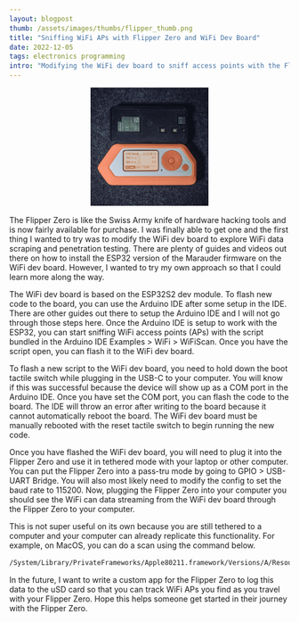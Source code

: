 ```yaml
---
layout: blogpost
thumb: /assets/images/thumbs/flipper_thumb.png
title: "Sniffing WiFi APs with Flipper Zero and WiFi Dev Board"
date: 2022-12-05
tags: electronics programming
intro: "Modifying the WiFi dev board to sniff access points with the Flipper Zero."
---
```


<div align="center">
<figure>
<img src="/assets/images/blogs/flipper_zero.png" alt="Flipper Zero" style="width:50%">
</figure>
</div>

The Flipper Zero is like the Swiss Army knife of hardware hacking tools and is now fairly available for purchase. I was finally able to get one and the first thing I wanted to try was to modify the WiFi dev board to explore WiFi data scraping and penetration testing. There are plenty of guides and videos out there on how to install the ESP32 version of the Marauder firmware on the WiFi dev board. However, I wanted to try my own approach so that I could learn more along the way.

The WiFi dev board is based on the ESP32S2 dev module. To flash new code to the board, you can use the Arduino IDE after some setup in the IDE. There are other guides out there to setup the Arduino IDE and I will not go through those steps here. Once the Arduino IDE is setup to work with the ESP32, you can start sniffing WiFi access points (APs) with the script bundled in the Arduino IDE Examples > WiFi > WiFiScan. Once you have the script open, you can flash it to the WiFi dev board.

To flash a new script to the WiFi dev board, you need to hold down the boot tactile switch while plugging in the USB-C to your computer. You will know if this was successful because the device will show up as a COM port in the Arduino IDE. Once you have set the COM port, you can flash the code to the board. The IDE will throw an error after writing to the board because it cannot automatically reboot the board. The WiFi dev board must be manually rebooted with the reset tactile switch to begin running the new code.

Once you have flashed the WiFi dev board, you will need to plug it into the Flipper Zero and use it in tethered mode with your laptop or other computer. You can put the Flipper Zero into a pass-tru mode by going to GPIO > USB-UART Bridge. You will also most likely need to modify the config to set the baud rate to 115200. Now, plugging the Flipper Zero into your computer you should see the WiFi can data streaming from the WiFi dev board through the Flipper Zero to your computer.

This is not super useful on its own because you are still tethered to a computer and your computer can already replicate this functionality. For example, on MacOS, you can do a scan using the command below.
```bash
/System/Library/PrivateFrameworks/Apple80211.framework/Versions/A/Resources/airport scan
```

In the future, I want to write a custom app for the Flipper Zero to log this data to the uSD card so that you can track WiFi APs you find as you travel with your Flipper Zero. Hope this helps someone get started in their journey with the Flipper Zero.